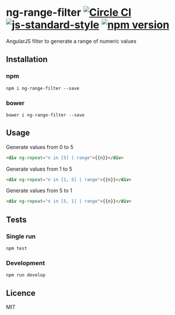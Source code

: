# ng-range-filter [![Circle CI](https://circleci.com/gh/Zertz/ng-range-filter/tree/master.svg?style=svg&circle-token=f9f9b6da8c09af27f2cca4d943a013ba2a267c8d)](https://circleci.com/gh/Zertz/ng-range-filter/tree/master) [![js-standard-style](https://img.shields.io/badge/code%20style-standard-brightgreen.svg?style=flat)](https://github.com/feross/standard) [![npm version](https://badge.fury.io/js/ng-range-filter.svg)](http://badge.fury.io/js/ng-range-filter)

AngularJS filter to generate a range of numeric values

## Installation

### npm

```
npm i ng-range-filter --save
```

### bower

```
bower i ng-range-filter --save
```

## Usage

Generate values from 0 to 5

```html
<div ng-repeat="n in [5] | range">{{n}}</div>
```

Generate values from 1 to 5

```html
<div ng-repeat="n in [1, 5] | range">{{n}}</div>
```

Generate values from 5 to 1

```html
<div ng-repeat="n in [5, 1] | range">{{n}}</div>
```

## Tests

### Single run

```
npm test
```

### Development

```
npm run develop
```

## Licence

MIT
